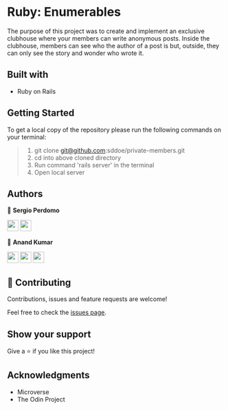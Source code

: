 # Ruby: Enumerables

The purpose of this project was to create and implement an exclusive clubhouse where your members can write anonymous posts. Inside the clubhouse, members can see who the author of a post is but, outside, they can only see the story and wonder who wrote it.


## Built with

- Ruby on Rails

## Getting Started

To get a local copy of the repository please run the following commands on your terminal:

> 1. git clone git@github.com:sddoe/private-members.git
> 2. cd into above cloned directory
> 3. Run command 'rails server' in the terminal
> 4. Open local server

## Authors

👤 **Sergio Perdomo**

[<code><img height="26" src="https://cdn.iconscout.com/icon/free/png-256/github-153-675523.png"></code>](https://github.com/sddoe)
[<code><img height="26" src="https://upload.wikimedia.org/wikipedia/commons/thumb/c/c9/Linkedin.svg/1200px-Linkedin.svg.png"></code>](https://www.linkedin.com/in/sergio-david-perdomo-rivera/)

👤 **Anand Kumar**

[<code><img height="26" src="https://cdn.iconscout.com/icon/free/png-256/github-153-675523.png"></code>](https://github.com/jamestucker1988)
[<code><img height="26" src="https://upload.wikimedia.org/wikipedia/sco/thumb/9/9f/Twitter_bird_logo_2012.svg/1200px-Twitter_bird_logo_2012.svg.png"></code>](https://twitter.com/anandku74070598)
[<code><img height="26" src="https://upload.wikimedia.org/wikipedia/commons/thumb/c/c9/Linkedin.svg/1200px-Linkedin.svg.png"></code>](https://www.linkedin.com/in/anand-kumar-912878189/)

## 🤝 Contributing

Contributions, issues and feature requests are welcome!

Feel free to check the [issues page](https://github.com/sddoe/private-members).

## Show your support

Give a ⭐️ if you like this project!

## Acknowledgments

- Microverse
- The Odin Project
